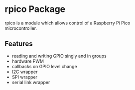 # rpico Package

rpico is a module which allows control of a Raspberry Pi Pico microcontroller.

## Features

* reading and writing GPIO singly and in groups
* hardware PWM
* callbacks on GPIO level change
* I2C wrapper
* SPI wrapper
* serial link wrapper
